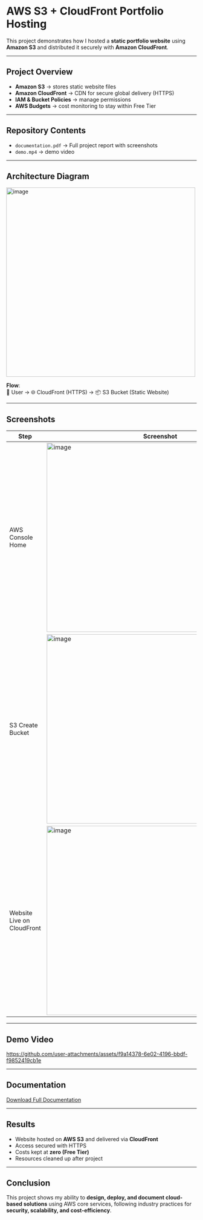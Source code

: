 #  AWS S3 + CloudFront Portfolio Hosting

This project demonstrates how I hosted a **static portfolio website** using **Amazon S3** and distributed it securely with **Amazon CloudFront**.

---

##  Project Overview
- **Amazon S3** → stores static website files  
- **Amazon CloudFront** → CDN for secure global delivery (HTTPS)  
- **IAM & Bucket Policies** → manage permissions  
- **AWS Budgets** → cost monitoring to stay within Free Tier  

---

##  Repository Contents
- `documentation.pdf` → Full project report with screenshots   
- `demo.mp4` → demo video  

---

##  Architecture Diagram
<img width="500" height="500" alt="image" src="https://github.com/user-attachments/assets/d10e4ff3-9d7a-493e-b06c-c270bddc8fe4" />

**Flow**:  
👤 User → 🌐 CloudFront (HTTPS) → 📦 S3 Bucket (Static Website)

---

##  Screenshots
| Step | Screenshot |
|------|-------------|
| AWS Console Home | <img width="600" height="500" alt="image" src="https://github.com/user-attachments/assets/b798a265-5907-465f-a443-f047dec2fdfe" />|
| S3 Create Bucket | <img width="600" height="500" alt="image" src="https://github.com/user-attachments/assets/ed53f6ed-d4da-4215-9693-d197222fedf3" />|
| Website Live on CloudFront | <img width="600" height="500" alt="image" src="https://github.com/user-attachments/assets/599f9b1b-6497-44ff-b4e1-a7a3ee57e774" />|

---

##  Demo Video

https://github.com/user-attachments/assets/f9a14378-6e02-4196-bbdf-f9852419cb1e

---

##  Documentation
 [Download Full Documentation](documentation.pdf)

---

##  Results
- Website hosted on **AWS S3** and delivered via **CloudFront**  
- Access secured with HTTPS  
- Costs kept at **zero (Free Tier)**  
- Resources cleaned up after project  

---

##  Conclusion
This project shows my ability to **design, deploy, and document cloud-based solutions** using AWS core services, following industry practices for **security, scalability, and cost-efficiency**.

